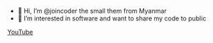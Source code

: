 - 👋 Hi, I’m @joincoder the small them from Myanmar 
- 👀 I’m interested in software and want to share my code to public 

[YouTube](https://www.youtube.com/@joincoder)



<!---
joincodersource/joincodersource is a ✨ special ✨ repository because its `README.md` (this file) appears on your GitHub profile.
You can click the Preview link to take a look at your changes.
--->
